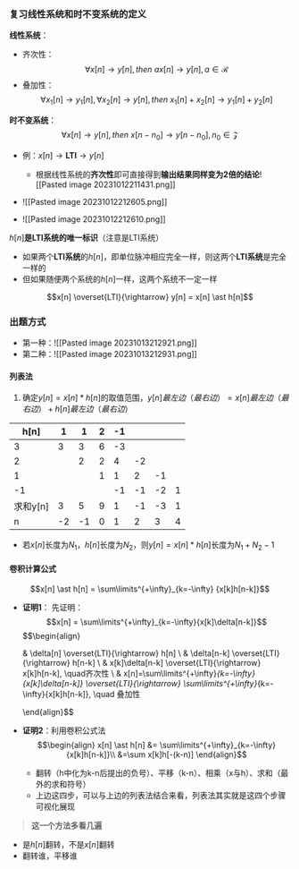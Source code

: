 ### 复习线性系统和时不变系统的定义

**线性系统**：
- 齐次性：$$\forall x[n] \rightarrow y[n], then \ ax[n] \rightarrow y[n], a \in \mathcal{R}$$
- 叠加性：$$\forall x_1[n] \rightarrow y_1[n], \forall x_2[n] \rightarrow y[n], then \ x_1[n]+x_2[n] \rightarrow y_1[n]+y_2[n]$$

**时不变系统**：$$\forall x[n] \rightarrow y[n], then \  x[n-n_0] \rightarrow y[n-n_0], n_0 \in \mathcal{Z}$$

- 例：$x[n] \rightarrow \mathbf{LTI} \rightarrow y[n]$
	- 根据线性系统的**齐次性**即可直接得到**输出结果同样变为2倍的结论**![[Pasted image 20231012211431.png]]

- ![[Pasted image 20231012212605.png]]
- ![[Pasted image 20231012212610.png]]

$h[n]$**是LTI系统的唯一标识**（注意是LTI系统）
- 如果两个**LTI系统**的$h[n]$，即单位脉冲相应完全一样，则这两个**LTI系统**是完全一样的
- 但如果随便两个系统的$h[n]$一样，这两个系统不一定一样

$$x[n] \overset{LTI}{\rightarrow} y[n] = x[n] \ast h[n]$$

### 出题方式

- 第一种：![[Pasted image 20231013212921.png]]
- 第二种：![[Pasted image 20231013212931.png]]


#### 列表法

1. 确定$y[n]=x[n] \ast h[n]$的取值范围，$y[n]最左边（最右边）= x[n]最左边（最右边）+ h[n]最左边（最右边）$

| h\[n\]     | 1   | 1   | 2   | -1  |     |     |     |
| ---------- | --- | --- | --- | --- | --- | --- | --- |
| 3          | 3   | 3   | 6   | -3  |     |     |     |
| 2          |     | 2   | 2   | 4   | -2  |     |     |
| 1          |     |     | 1   | 1   | 2   | -1  |     |
| -1         |     |     |     | -1  | -1  | -2  | 1   |
| 求和y\[n\] | 3   | 5   | 9   | 1   | -1  | -3  | 1   |
| n          | -2  | -1  | 0   | 1   | 2   | 3   | 4    |

- 若$x[n]$长度为$N_1$，$h[n]$长度为$N_2$，则$y[n] = x[n] \ast h[n]$长度为$N_1+N_2-1$



#### 卷积计算公式

$$x[n] \ast h[n] = \sum\limits^{+\infty}_{k=-\infty} {x[k]h[n-k]}$$

- **证明1**：
	先证明：$$x[n] = \sum\limits^{+\infty}_{k=-\infty}{x[k]\delta[n-k]}$$
	$$\begin{align}
	
	& \delta[n] \overset{LTI}{\rightarrow} h[n] \\
	& \delta[n-k] \overset{LTI}{\rightarrow} h[n-k] \\
	& x[k]\delta[n-k] \overset{LTI}{\rightarrow} x[k]h[n-k], \quad齐次性 \\
	& x[n]=\sum\limits^{+\infty}_{k=-\infty}{x[k]\delta[n-k]} \overset{LTI}{\rightarrow} \sum\limits^{+\infty}_{k=-\infty}{x[k]h[n-k]}, \quad 叠加性
	
	\end{align}$$
- **证明2**：利用卷积公式法
	$$\begin{align}
	x[n] \ast h[n] &= \sum\limits^{+\infty}_{k=-\infty} {x[k]h[n-k]}\\
	&=\sum x[k]h[-(k-n)]
	\end{align}$$
	- 翻转（h中化为k-n后提出的负号）、平移（k-n）、相乘（x与h）、求和（最外的求和符号）
	- 上边这四步，可以与上边的列表法结合来看，列表法其实就是这四个步骤可视化展现

> **这一个方法多看几遍**

- 是$h[n]$翻转，不是$x[n]$翻转
- 翻转谁，平移谁